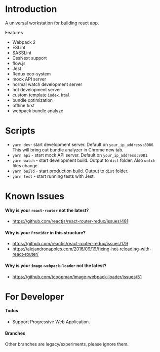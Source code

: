 # Introduction
A universal workstation for building react app.

Features
- Webpack 2
- ESLint
- SASSLint
- CssNext support
- flow.js
- Jest
- Redux eco-system
- mock API server
- normal watch development server
- hot development server
- custom template `index.html`
- bundle optimization
- offline first
- webpack bundle analyze

# Scripts
- `yarn dev`- start development server. Default on `your_ip_address:8080`. This will bring out bundle analyzer in Chrome new tab.
- `yarn api` - start mock API server. Default on `your_ip_address:8081`.
- `yarn watch` - start development build. Output to `dist` folder. Also `watch` files change.
- `yarn build` - start production build. Output to `dist` folder.
- `yarn test` - start running tests with Jest.

# Known Issues
#### Why is your `react-router` not the latest?
- https://github.com/reactjs/react-router-redux/issues/481

#### Why is your `Provider` in this structure?
- https://github.com/reactjs/react-router-redux/issues/179
- https://alejandronapoles.com/2016/09/19/fixing-hot-reloading-with-react-router/

#### Why is your `image-webpack-loader` not the latest?
- https://github.com/tcoopman/image-webpack-loader/issues/51

# For Developer
#### Todos
- Support Progressive Web Application.

#### Branches
Other branches are legacy/experiments, please ignore them.

